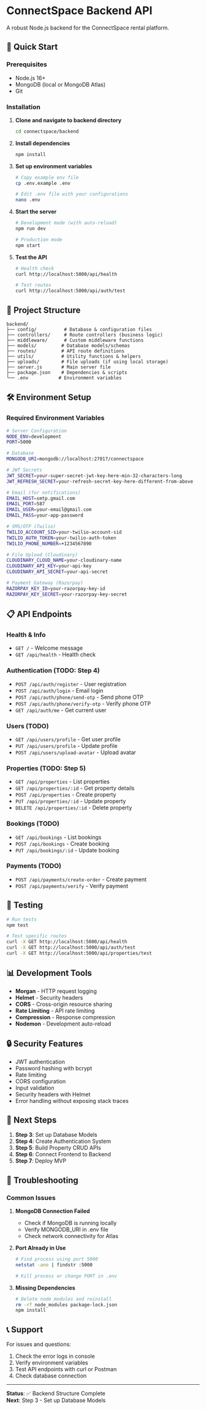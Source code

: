 # ConnectSpace Backend API

A robust Node.js backend for the ConnectSpace rental platform.

## 🚀 Quick Start

### Prerequisites
- Node.js 16+ 
- MongoDB (local or MongoDB Atlas)
- Git

### Installation

1. **Clone and navigate to backend directory**
   ```bash
   cd connectspace/backend
   ```

2. **Install dependencies**
   ```bash
   npm install
   ```

3. **Set up environment variables**
   ```bash
   # Copy example env file
   cp .env.example .env
   
   # Edit .env file with your configurations
   nano .env
   ```

4. **Start the server**
   ```bash
   # Development mode (with auto-reload)
   npm run dev
   
   # Production mode
   npm start
   ```

5. **Test the API**
   ```bash
   # Health check
   curl http://localhost:5000/api/health
   
   # Test routes
   curl http://localhost:5000/api/auth/test
   ```

## 📁 Project Structure

```
backend/
├── config/          # Database & configuration files
├── controllers/     # Route controllers (business logic)
├── middleware/      # Custom middleware functions
├── models/         # Database models/schemas
├── routes/         # API route definitions
├── utils/          # Utility functions & helpers
├── uploads/        # File uploads (if using local storage)
├── server.js       # Main server file
├── package.json    # Dependencies & scripts
└── .env           # Environment variables
```

## 🛠️ Environment Setup

### Required Environment Variables

```bash
# Server Configuration
NODE_ENV=development
PORT=5000

# Database
MONGODB_URI=mongodb://localhost:27017/connectspace

# JWT Secrets
JWT_SECRET=your-super-secret-jwt-key-here-min-32-characters-long
JWT_REFRESH_SECRET=your-refresh-secret-key-here-different-from-above

# Email (for notifications)
EMAIL_HOST=smtp.gmail.com
EMAIL_PORT=587
EMAIL_USER=your-email@gmail.com
EMAIL_PASS=your-app-password

# SMS/OTP (Twilio)
TWILIO_ACCOUNT_SID=your-twilio-account-sid
TWILIO_AUTH_TOKEN=your-twilio-auth-token
TWILIO_PHONE_NUMBER=+1234567890

# File Upload (Cloudinary)
CLOUDINARY_CLOUD_NAME=your-cloudinary-name
CLOUDINARY_API_KEY=your-api-key
CLOUDINARY_API_SECRET=your-api-secret

# Payment Gateway (Razorpay)
RAZORPAY_KEY_ID=your-razorpay-key-id
RAZORPAY_KEY_SECRET=your-razorpay-key-secret
```

## 📋 API Endpoints

### Health & Info
- `GET /` - Welcome message
- `GET /api/health` - Health check

### Authentication (TODO: Step 4)
- `POST /api/auth/register` - User registration
- `POST /api/auth/login` - Email login
- `POST /api/auth/phone/send-otp` - Send phone OTP
- `POST /api/auth/phone/verify-otp` - Verify phone OTP
- `GET /api/auth/me` - Get current user

### Users (TODO)
- `GET /api/users/profile` - Get user profile
- `PUT /api/users/profile` - Update profile
- `POST /api/users/upload-avatar` - Upload avatar

### Properties (TODO: Step 5)
- `GET /api/properties` - List properties
- `GET /api/properties/:id` - Get property details
- `POST /api/properties` - Create property
- `PUT /api/properties/:id` - Update property
- `DELETE /api/properties/:id` - Delete property

### Bookings (TODO)
- `GET /api/bookings` - List bookings
- `POST /api/bookings` - Create booking
- `PUT /api/bookings/:id` - Update booking

### Payments (TODO)
- `POST /api/payments/create-order` - Create payment
- `POST /api/payments/verify` - Verify payment

## 🧪 Testing

```bash
# Run tests
npm test

# Test specific routes
curl -X GET http://localhost:5000/api/health
curl -X GET http://localhost:5000/api/auth/test
curl -X GET http://localhost:5000/api/properties/test
```

## 📊 Development Tools

- **Morgan** - HTTP request logging
- **Helmet** - Security headers
- **CORS** - Cross-origin resource sharing
- **Rate Limiting** - API rate limiting
- **Compression** - Response compression
- **Nodemon** - Development auto-reload

## 🔒 Security Features

- JWT authentication
- Password hashing with bcrypt
- Rate limiting
- CORS configuration
- Input validation
- Security headers with Helmet
- Error handling without exposing stack traces

## 🚀 Next Steps

1. **Step 3**: Set up Database Models
2. **Step 4**: Create Authentication System
3. **Step 5**: Build Property CRUD APIs
4. **Step 6**: Connect Frontend to Backend
5. **Step 7**: Deploy MVP

## 🐛 Troubleshooting

### Common Issues

1. **MongoDB Connection Failed**
   - Check if MongoDB is running locally
   - Verify MONGODB_URI in .env file
   - Check network connectivity for Atlas

2. **Port Already in Use**
   ```bash
   # Find process using port 5000
   netstat -ano | findstr :5000
   
   # Kill process or change PORT in .env
   ```

3. **Missing Dependencies**
   ```bash
   # Delete node_modules and reinstall
   rm -rf node_modules package-lock.json
   npm install
   ```

## 📞 Support

For issues and questions:
1. Check the error logs in console
2. Verify environment variables
3. Test API endpoints with curl or Postman
4. Check database connection

---

**Status**: ✅ Backend Structure Complete  
**Next**: Step 3 - Set up Database Models